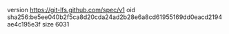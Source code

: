 version https://git-lfs.github.com/spec/v1
oid sha256:be5ee040b2f5ca8d20cda24ad2b28e6a8cd61955169dd0eacd2194ae4c195e3f
size 6031
